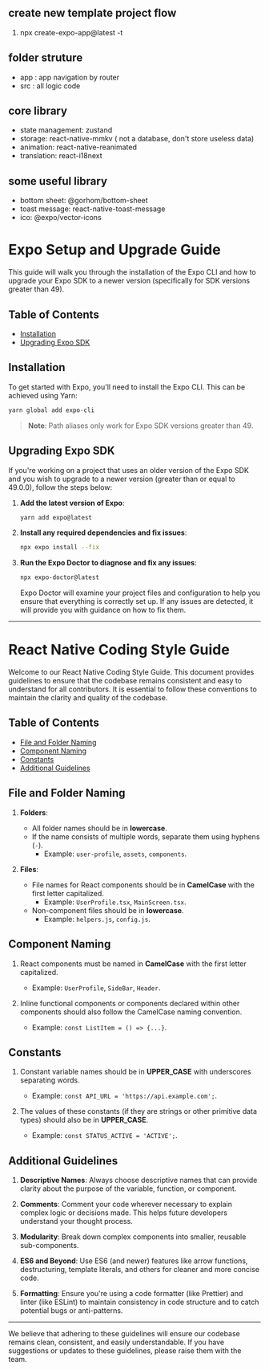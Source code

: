 ## create new template project flow

1. npx create-expo-app@latest -t

## folder struture

- app : app navigation by router
- src : all logic code

## core library

- state management: zustand
- storage: react-native-mmkv ( not a database, don't store useless data)
- animation: react-native-reanimated
- translation: react-i18next

## some useful library

- bottom sheet: @gorhom/bottom-sheet
- toast message: react-native-toast-message
- ico: @expo/vector-icons

# Expo Setup and Upgrade Guide

This guide will walk you through the installation of the Expo CLI and how to upgrade your Expo SDK to a newer version (specifically for SDK versions greater than 49).

## Table of Contents

- [Installation](#installation)
- [Upgrading Expo SDK](#upgrading-expo-sdk)

## Installation

To get started with Expo, you'll need to install the Expo CLI. This can be achieved using Yarn:

```bash
yarn global add expo-cli
```

> **Note**: Path aliases only work for Expo SDK versions greater than 49.

## Upgrading Expo SDK

If you're working on a project that uses an older version of the Expo SDK and you wish to upgrade to a newer version (greater than or equal to 49.0.0), follow the steps below:

1. **Add the latest version of Expo**:

   ```bash
   yarn add expo@latest
   ```

2. **Install any required dependencies and fix issues**:

   ```bash
   npx expo install --fix
   ```

3. **Run the Expo Doctor to diagnose and fix any issues**:

   ```bash
   npx expo-doctor@latest
   ```

   Expo Doctor will examine your project files and configuration to help you ensure that everything is correctly set up. If any issues are detected, it will provide you with guidance on how to fix them.

---

# React Native Coding Style Guide

Welcome to our React Native Coding Style Guide. This document provides guidelines to ensure that the codebase remains consistent and easy to understand for all contributors. It is essential to follow these conventions to maintain the clarity and quality of the codebase.

## Table of Contents

- [File and Folder Naming](#file-and-folder-naming)
- [Component Naming](#component-naming)
- [Constants](#constants)
- [Additional Guidelines](#additional-guidelines)

## File and Folder Naming

1. **Folders**:

   - All folder names should be in **lowercase**.
   - If the name consists of multiple words, separate them using hyphens (`-`).
     - Example: `user-profile`, `assets`, `components`.

2. **Files**:
   - File names for React components should be in **CamelCase** with the first letter capitalized.
     - Example: `UserProfile.tsx`, `MainScreen.tsx`.
   - Non-component files should be in **lowercase**.
     - Example: `helpers.js`, `config.js`.

## Component Naming

1. React components must be named in **CamelCase** with the first letter capitalized.

   - Example: `UserProfile`, `SideBar`, `Header`.

2. Inline functional components or components declared within other components should also follow the CamelCase naming convention.
   - Example: `const ListItem = () => {...}`.

## Constants

1. Constant variable names should be in **UPPER_CASE** with underscores separating words.

   - Example: `const API_URL = 'https://api.example.com';`.

2. The values of these constants (if they are strings or other primitive data types) should also be in **UPPER_CASE**.
   - Example: `const STATUS_ACTIVE = 'ACTIVE';`.

## Additional Guidelines

1. **Descriptive Names**: Always choose descriptive names that can provide clarity about the purpose of the variable, function, or component.

2. **Comments**: Comment your code wherever necessary to explain complex logic or decisions made. This helps future developers understand your thought process.

3. **Modularity**: Break down complex components into smaller, reusable sub-components.

4. **ES6 and Beyond**: Use ES6 (and newer) features like arrow functions, destructuring, template literals, and others for cleaner and more concise code.

5. **Formatting**: Ensure you're using a code formatter (like Prettier) and linter (like ESLint) to maintain consistency in code structure and to catch potential bugs or anti-patterns.

---

We believe that adhering to these guidelines will ensure our codebase remains clean, consistent, and easily understandable. If you have suggestions or updates to these guidelines, please raise them with the team.
